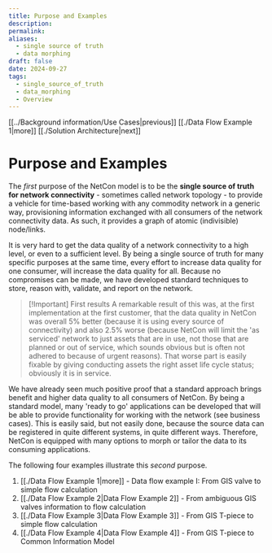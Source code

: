 ```yaml
---
title: Purpose and Examples
description: 
permalink: 
aliases:
  - single source of truth
  - data morphing
draft: false
date: 2024-09-27
tags:
  - single_source_of_truth
  - data_morphing
  - Overview
---
```

[[../Background information/Use Cases|previous]] [[./Data Flow Example 1|more]] [[./Solution Architecture|next]]
# Purpose and Examples

The *first* purpose of the NetCon model is to be the **single source of truth for network connectivity** - sometimes called network topology - to provide a vehicle for time-based working with any commodity network in a generic way, provisioning information exchanged with all consumers of the network connectivity data. As such, it provides a graph of atomic (indivisible) node/links.

It is very hard to get the data quality of a network connectivity to a high level, or even to a sufficient level. By being a single source of truth for many specific purposes at the same time, every effort to increase data quality for one consumer, will increase the data quality for all. Because no compromises can be made, we have developed standard techniques to store, reason with, validate, and report on the network.


> [!Important] First results
A remarkable result of this was, at the first implementation at the first customer, that the data quality in NetCon was overall 5% better (because it is using every source of connectivity) and also 2.5% worse (because NetCon will limit the 'as serviced' network to just assets that are in use, not those that are planned or out of service, which sounds obvious but is often not adhered to because of urgent reasons). That worse part is easily fixable by giving conducting assets the right asset life cycle status; obviously it is in service.

We have already seen much positive proof that a standard approach brings benefit and higher data quality to all consumers of NetCon. By being a standard model, many 'ready to go' applications can be developed that will be able to provide functionality for working with the network (see business cases). This is easily said, but not easily done, because the source data can be registered in quite different systems, in quite different ways. Therefore, NetCon is equipped with many options to morph or tailor the data to its consuming applications.

The following four examples illustrate this *second* purpose.
1. [[./Data Flow Example 1|more]] - Data flow example I: From GIS valve to simple flow calculation
2. [[./Data Flow Example 2|Data Flow Example 2]] - From ambiguous GIS valves information to flow calculation
3. [[./Data Flow Example 3|Data Flow Example 3]] - From GIS T-piece to simple flow calculation
4. [[./Data Flow Example 4|Data Flow Example 4]] - From GIS T-piece to Common Information Model
